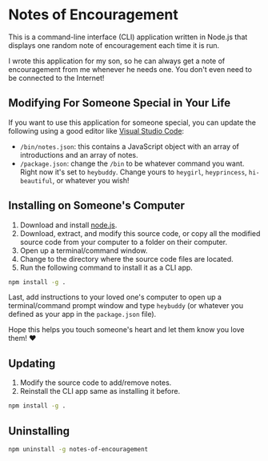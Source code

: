 # Notes of Encouragement

This is a command-line interface (CLI) application written in Node.js that displays one random note of encouragement each time it is run.

I wrote this application for my son, so he can always get a note of encouragement from me whenever he needs one. You don't even need to be connected to the Internet!

## Modifying For Someone Special in Your Life

If you want to use this application for someone special, you can update the following using a good editor like [Visual Studio Code](https://code.visualstudio.com):

* `/bin/notes.json`: this contains a JavaScript object with an array of introductions and an array of notes.
* `/package.json`: change the `/bin` to be whatever command you want. Right now it's set to `heybuddy`. Change yours to `heygirl`, `heyprincess`, `hi-beautiful`, or whatever you wish!

## Installing on Someone's Computer

1. Download and install [node.js](https://nodejs.org).
1. Download, extract, and modify this source code, or copy all the modified source code from your computer to a folder on their computer.
1. Open up a terminal/command window. 
1. Change to the directory where the source code files are located.
1. Run the following command to install it as a CLI app.

```bash
npm install -g .
```

Last, add instructions to your loved one's computer to open up a terminal/command prompt window and type `heybuddy` (or whatever you defined as your app in the `package.json` file).

Hope this helps you touch someone's heart and let them know you love them! ❤

## Updating

1. Modify the source code to add/remove notes.
1. Reinstall the CLI app same as installing it before.

```bash
npm install -g .
```

## Uninstalling

```bash
npm uninstall -g notes-of-encouragement
```
